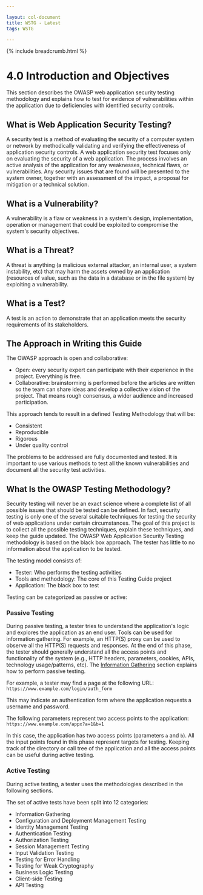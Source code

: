 ```yaml
---

layout: col-document
title: WSTG - Latest
tags: WSTG

---
```


{% include breadcrumb.html %}
# 4.0 Introduction and Objectives

This section describes the OWASP web application security testing methodology and explains how to test for evidence of vulnerabilities within the application due to deficiencies with identified security controls.

## What is Web Application Security Testing?

A security test is a method of evaluating the security of a computer system or network by methodically validating and verifying the effectiveness of application security controls. A web application security test focuses only on evaluating the security of a web application. The process involves an active analysis of the application for any weaknesses, technical flaws, or vulnerabilities. Any security issues that are found will be presented to the system owner, together with an assessment of the impact, a proposal for mitigation or a technical solution.

## What is a Vulnerability?

A vulnerability is a flaw or weakness in a system's design, implementation, operation or management that could be exploited to compromise the system's security objectives.

## What is a Threat?

A threat is anything (a malicious external attacker, an internal user, a system instability, etc) that may harm the assets owned by an application (resources of value, such as the data in a database or in the file system) by exploiting a vulnerability.

## What is a Test?

A test is an action to demonstrate that an application meets the security requirements of its stakeholders.

## The Approach in Writing this Guide

The OWASP approach is open and collaborative:

- Open: every security expert can participate with their experience in the project. Everything is free.
- Collaborative: brainstorming is performed before the articles are written so the team can share ideas and develop a collective vision of the project. That means rough consensus, a wider audience and increased participation.

This approach tends to result in a defined Testing Methodology that will be:

- Consistent
- Reproducible
- Rigorous
- Under quality control

The problems to be addressed are fully documented and tested. It is important to use various methods to test all the known vulnerabilities and document all the security test activities.

## What Is the OWASP Testing Methodology?

Security testing will never be an exact science where a complete list of all possible issues that should be tested can be defined. In fact, security testing is only one of the several suitable techniques for testing the security of web applications under certain circumstances. The goal of this project is to collect all the possible testing techniques, explain these techniques, and keep the guide updated. The OWASP Web Application Security Testing methodology is based on the black box approach. The tester has little to no information about the application to be tested.

The testing model consists of:

- Tester: Who performs the testing activities
- Tools and methodology: The core of this Testing Guide project
- Application: The black box to test

Testing can be categorized as passive or active:

### Passive Testing

During passive testing, a tester tries to understand the application's logic and explores the application as an end user. Tools can be used for information gathering. For example, an HTTP(S) proxy can be used to observe all the HTTP(S) requests and responses. At the end of this phase, the tester should generally understand all the access points and functionality of the system (e.g., HTTP headers, parameters, cookies, APIs, technology usage/patterns, etc). The [Information Gathering](../01-Information_Gathering/README.md) section explains how to perform passive testing.

For example, a tester may find a page at the following URL: `https://www.example.com/login/auth_form`

This may indicate an authentication form where the application requests a username and password.

The following parameters represent two access points to the application: `https://www.example.com/appx?a=1&b=1`

In this case, the application has two access points (parameters `a` and `b`). All the input points found in this phase represent targets for testing. Keeping track of the directory or call tree of the application and all the access points can be useful during active testing.

### Active Testing

During active testing, a tester uses the methodologies described in the following sections.

The set of active tests have been split into 12 categories:

- Information Gathering
- Configuration and Deployment Management Testing
- Identity Management Testing
- Authentication Testing
- Authorization Testing
- Session Management Testing
- Input Validation Testing
- Testing for Error Handling
- Testing for Weak Cryptography
- Business Logic Testing
- Client-side Testing
- API Testing
